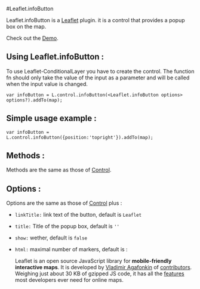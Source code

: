 #Leaflet.infoButton

Leaflet.infoButton is a [Leaflet](https://github.com/Leaflet/Leaflet) plugin. it is a control that provides a popup box on the map.

Check out the [Demo](http://eclipse1979.github.io/Leaflet.infoButton/example/leaflet-infoButton.html).

## Using Leaflet.infoButton :

To use Leaflet-ConditionalLayer you have to create the control.  The function fn should only take the value of the input as a parameter and will be called when the input value is changed.

    var infoButton = L.control.infoButton(<Leaflet.infoButton options> options?).addTo(map);


## Simple usage example :

    var infoButton = L.control.infoButton({position:'topright'}).addTo(map);

## Methods :

Methods are the same as those of [Control](http://leafletjs.com/reference.html#control).

## Options :
Options are the same as those of [Control](http://leafletjs.com/reference.html#control) plus :
* `linkTitle:` link text of the button, default is `Leaflet`
* `title:` Title of the popup box, default is `''`
* `show:` wether, default is `false`
* `html:` maximal number of markers, default is :


    <p>Leaflet is an open source JavaScript library for <strong>mobile-friendly interactive maps</strong>. It is developed by <a href="http://agafonkin.com/en/">Vladimir Agafonkin</a> of <a href="https://mapbox.com>MapBox</a> with a team of dedicated <a href="https://github.com/Leaflet/Leaflet/graphs/contributors">contributors</a>. Weighing just about 30 KB of gzipped JS code, it has all the <a href="leafletjs.com/features.html">features</a> most developers ever need for online maps.</p>

